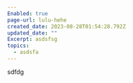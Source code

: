 ```yaml
---
Enabled: true
page-url: lulu-hehe
created_date: 2023-08-28T01:54:28.792Z
updated_date: ""
Excerpt: asdsfsg
topics:
  - asdsfa
---
```

sdfdg